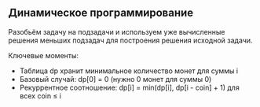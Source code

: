 ## Динамическое программирование

Разобьём задачу на подзадачи и используем уже вычисленные решения меньших подзадач для построения решения исходной задачи.

Ключевые моменты:
- Таблица dp хранит минимальное количество монет для суммы i
- Базовый случай: dp[0] = 0 (нужно 0 монет для суммы 0)
- Рекуррентное соотношение: dp[i] = min(dp[i], dp[i - coin] + 1) для всех coin ≤ i
